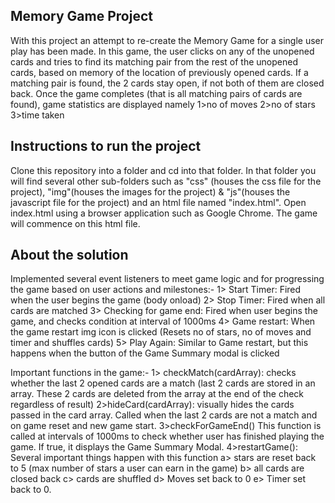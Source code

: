 ## Memory Game Project

With this project an attempt to re-create the Memory Game for a single user play has been made. In this game, the user clicks on any of the unopened cards and tries to find its matching pair from the rest of the unopened cards, based on memory of the location of previously opened cards. If a matching pair is found, the 2 cards stay open, if not both of them are closed back. Once the game completes (that is all matching pairs of cards are found), game statistics are displayed namely 1>no of moves 2>no of stars 3>time taken

## Instructions to run the project
Clone this repository into a folder and cd into that folder. In that folder you will find several other sub-folders such as "css" (houses the css file for the project), "img"(houses the images for the project) & "js"(houses the javascript file for the project) and an html file named "index.html". Open index.html using a browser application such as Google Chrome. The game will commence on this html file.

## About the solution
Implemented several event listeners to meet game logic and for progressing the game based on user actions and milestones:-
1> Start Timer: Fired when the user begins the game (body onload)
2> Stop Timer: Fired when all cards are matched
3> Checking for game end: Fired when user begins the game, and checks condition at interval of 1000ms
4> Game restart: When the game restart img icon is clicked (Resets no of stars, no of moves and timer and shuffles cards)
5> Play Again: Similar to Game restart, but this happens when the button of the Game Summary modal is clicked

Important functions in the game:-
1> checkMatch(cardArray): checks whether the last 2 opened cards are a match (last 2 cards are stored in an array. These 2 cards are deleted from the array at the end of the check regardless of result)
2>hideCard(cardArray): visually hides the cards passed in the card array. Called when the last 2 cards are not a match and on game reset and new game start.
3>checkForGameEnd() This function is called at intervals of 1000ms to check whether user has finished playing the game. If true, it displays the Game Summary Modal.
4>restartGame(): Several important things happen with this function
  a> stars are reset back to 5 (max number of stars a user can earn in the game)
  b> all cards are closed back
  c> cards are shuffled
  d> Moves set back to 0
  e> Timer set back to 0.
